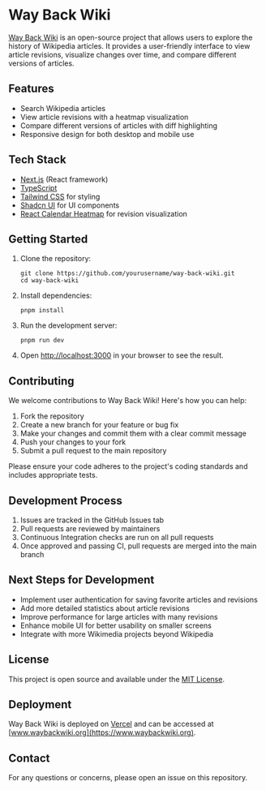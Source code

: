 # Way Back Wiki

[Way Back Wiki](https://www.waybackwiki.org) is an open-source project that allows users to explore the history of Wikipedia articles. It provides a user-friendly interface to view article revisions, visualize changes over time, and compare different versions of articles.

## Features

- Search Wikipedia articles
- View article revisions with a heatmap visualization
- Compare different versions of articles with diff highlighting
- Responsive design for both desktop and mobile use

## Tech Stack

- [Next.js](https://nextjs.org/) (React framework)
- [TypeScript](https://www.typescriptlang.org/)
- [Tailwind CSS](https://tailwindcss.com/) for styling
- [Shadcn UI](https://ui.shadcn.com/) for UI components
- [React Calendar Heatmap](https://github.com/kevinsqi/react-calendar-heatmap) for revision visualization

## Getting Started

1. Clone the repository:
   ```
   git clone https://github.com/yourusername/way-back-wiki.git
   cd way-back-wiki
   ```

2. Install dependencies:
   ```
   pnpm install
   ```

3. Run the development server:
   ```
   pnpm run dev
   ```

4. Open [http://localhost:3000](http://localhost:3000) in your browser to see the result.

## Contributing

We welcome contributions to Way Back Wiki! Here's how you can help:

1. Fork the repository
2. Create a new branch for your feature or bug fix
3. Make your changes and commit them with a clear commit message
4. Push your changes to your fork
5. Submit a pull request to the main repository

Please ensure your code adheres to the project's coding standards and includes appropriate tests.

## Development Process

1. Issues are tracked in the GitHub Issues tab
2. Pull requests are reviewed by maintainers
3. Continuous Integration checks are run on all pull requests
4. Once approved and passing CI, pull requests are merged into the main branch

## Next Steps for Development

- Implement user authentication for saving favorite articles and revisions
- Add more detailed statistics about article revisions
- Improve performance for large articles with many revisions
- Enhance mobile UI for better usability on smaller screens
- Integrate with more Wikimedia projects beyond Wikipedia

## License

This project is open source and available under the [MIT License](LICENSE).

## Deployment

Way Back Wiki is deployed on [Vercel](https://vercel.com) and can be accessed at [www.waybackwiki.org](https://www.waybackwiki.org).

## Contact

For any questions or concerns, please open an issue on this repository.
